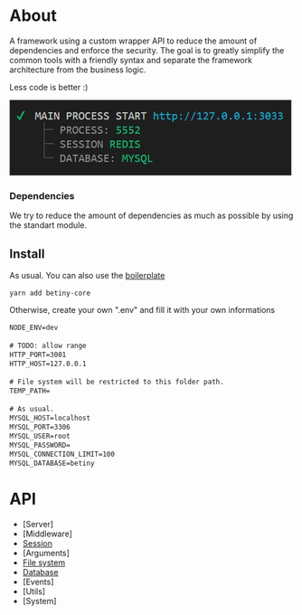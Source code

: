 # About
A framework using a custom wrapper API to reduce the amount of dependencies and enforce the security. The goal is to greatly simplify the common tools with a friendly syntax and separate the framework architecture from the business logic.

Less code is better :)

![betiny](./docs/betiny.jpg)

### Dependencies
We try to reduce the amount of dependencies as much as possible by using the standart module.

## Install
As usual. You can also use the [boilerplate](https://github.com/Braije/betiny-boilerplate)

    yarn add betiny-core

Otherwise, create your own ".env" and fill it with your own informations

    NODE_ENV=dev

    # TODO: allow range
    HTTP_PORT=3001
    HTTP_HOST=127.0.0.1

    # File system will be restricted to this folder path.
    TEMP_PATH=
    
    # As usual.
    MYSQL_HOST=localhost
    MYSQL_PORT=3306
    MYSQL_USER=root
    MYSQL_PASSWORD=
    MYSQL_CONNECTION_LIMIT=100
    MYSQL_DATABASE=betiny

# API

- [Server]
- [Middleware]
- [Session](./api/core/session.md)
- [Arguments]
- [File system](./api/core/files.md)
- [Database](./api/core/mysql.md)
- [Events]
- [Utils]
- [System]
